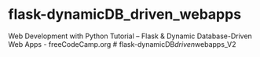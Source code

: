 # flask-dynamicDB_driven_webapps
Web Development with Python Tutorial – Flask &amp; Dynamic Database-Driven Web Apps - freeCodeCamp.org
#   f l a s k - d y n a m i c D B _ d r i v e n _ w e b a p p s _ V 2  
 